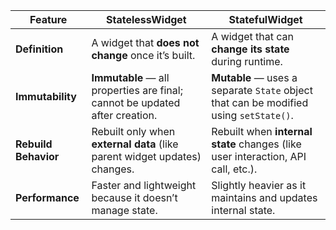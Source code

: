 | **Feature**          | **StatelessWidget**                                                         | **StatefulWidget**                                                                    |
| -------------------- | --------------------------------------------------------------------------- | ------------------------------------------------------------------------------------- |
| **Definition**       | A widget that **does not change** once it’s built.                          | A widget that can **change its state** during runtime.                                |
| **Immutability**     | **Immutable** — all properties are final; cannot be updated after creation. | **Mutable** — uses a separate `State` object that can be modified using `setState()`. |
| **Rebuild Behavior** | Rebuilt only when **external data** (like parent widget updates) changes.   | Rebuilt when **internal state** changes (like user interaction, API call, etc.).      |
| **Performance**      | Faster and lightweight because it doesn’t manage state.                     | Slightly heavier as it maintains and updates internal state.                          |
